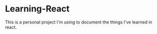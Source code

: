 # Learning-React
 This is a personal project I'm using to document the things I've learned in react.

